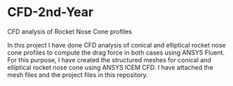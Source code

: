 # CFD-2nd-Year
CFD analysis of Rocket Nose Cone profiles

In this project I have done CFD analysis of conical and elliptical rocket nose cone profiles to compute the drag force in both cases using ANSYS Fluent. 
For this purpose, I have created the structured meshes for conical and elliptical rocket nose cone using ANSYS ICEM CFD. I have attached the mesh files and the project files in this repository.
